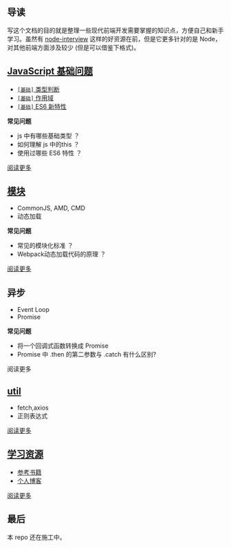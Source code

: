 ## 导读
写这个文档的目的就是整理一些现代前端开发需要掌握的知识点，方便自己和新手学习。虽然有 [node-interview](https://github.com/ElemeFE/node-interview/tree/master/sections/zh-cn) 这样的好资源在前，但是它更多针对的是 Node，对其他前端方面涉及较少 (但是可以借鉴下格式)。


## [JavaScript 基础问题](/sections/common.md)

* [`[基础]` 类型判断](/sections/common.md#类型判断)
* [`[基础]` 作用域](/sections/common.md#作用域)
* [`[基础]` ES6 新特性](/sections/common.md#es6)

**常见问题**

* js 中有哪些基础类型 ？
* 如何理解 js 中的this ？
* 使用过哪些 ES6 特性 ？

[阅读更多](/sections/common.md)

## [模块](/sections/module.md)

* CommonJS, AMD, CMD
* 动态加载

**常见问题**

* 常见的模块化标准 ？
* Webpack动态加载代码的原理 ？

[阅读更多](/sections/module.md)

## 异步

* Event Loop
* Promise

**常见问题**

* 将一个回调式函数转换成 Promise 
* Promise 中 .then 的第二参数与 .catch 有什么区别?

阅读更多

## [util](/sections/util.md)

* fetch,axios
* 正则表达式

[阅读更多](/sections/util.md)


## [学习资源](/sections/resources.md)

* [参考书籍](/sections/resources.md#书籍)
* [个人博客](/sections/resources.md#个人博客)

[阅读更多](/sections/resources.md)

## 最后

本 repo 还在施工中。
